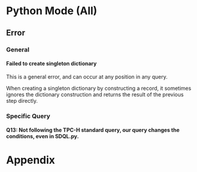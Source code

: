 # Python Mode (All)
## Error
### General
#### Failed to create singleton dictionary
This is a general error, and can occur at any position in any query.

When creating a singleton dictionary by constructing a record, it sometimes ignores the dictionary construction and returns the result of the previous step directly.

### Specific Query
#### Q13: Not following the TPC-H standard query, our query changes the conditions, even in SDQL.py.

# Appendix